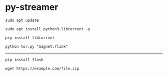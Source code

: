 # py-streamer

```sudo apt update```

```sudo apt install python3-libtorrent -y```

```pip install libtorrent```

```python tor.py "magnet:?link"```

---

```pip install flask```

```wget https://example.com/file.zip```
